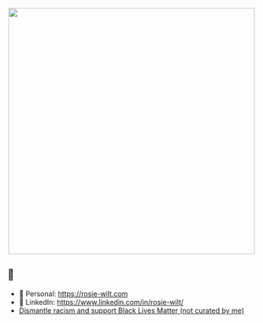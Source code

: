 <!-- [![Header](https://data.whicdn.com/images/134661213/original.jpg)](https://rosie-wilt.com/) -->
<p align="center">
<img src="https://data.whicdn.com/images/134661213/original.jpg" width="500" style="text-align:center;"/>
</p>

##  🤠

- 🌹 Personal: https://rosie-wilt.com
- 💼 LinkedIn: https://www.linkedin.com/in/rosie-wilt/
- <a href="https://pfw.guide/">Dismantle racism and support Black Lives Matter (not curated by me)</a>
